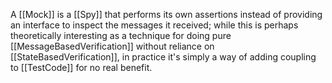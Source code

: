 A [[Mock]] is a [[Spy]] that performs its own assertions instead of providing an interface to inspect the messages it received; while this is perhaps theoretically interesting as a technique for doing pure [[MessageBasedVerification]] without reliance on [[StateBasedVerification]], in practice it's simply a way of adding coupling to [[TestCode]] for no real benefit.